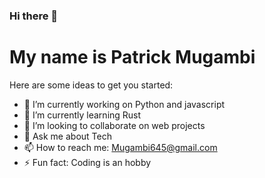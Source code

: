 ### Hi there 👋

# My name is Patrick Mugambi
<!--
**Mugambi645/Mugambi645** is a ✨ _special_ ✨ repository because its `README.md` (this file) appears on your GitHub profile.
-->
Here are some ideas to get you started:

- 🔭 I’m currently working on Python and javascript
- 🌱 I’m currently learning Rust
- 👯 I’m looking to collaborate on web projects
- 💬 Ask me about Tech
- 📫 How to reach me: Mugambi645@gmail.com
- ⚡ Fun fact: Coding is an hobby

